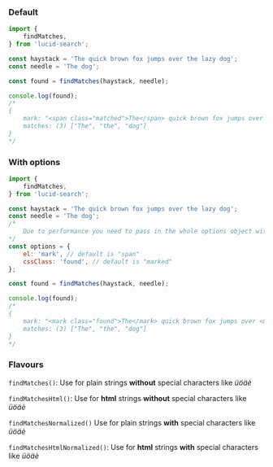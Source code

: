### Default
```js
import {
    findMatches,
} from 'lucid-search';

const haystack = 'The quick brown fox jumps over the lazy dog';
const needle = 'The dog';

const found = findMatches(haystack, needle);

console.log(found);
/*
{
    mark: "<span class="matched">The</span> quick brown fox jumps over <span class="matched">the</span> lazy <span class="matched">dog</span>",
    matches: (3) ["The", "the", "dog"]
}
*/
```

### With options
```js
import {
    findMatches,
} from 'lucid-search';

const haystack = 'The quick brown fox jumps over the lazy dog';
const needle = 'The dog';
/*
    Due to performance you need to pass in the whole options object with "el" and "cssClass"
*/
const options = {
    el: 'mark', // default is "span"
    cssClass: 'found', // default is "marked"
};

const found = findMatches(haystack, needle);

console.log(found);
/*
{
    mark: "<mark class="found">The</mark> quick brown fox jumps over <mark class="found">the</mark> lazy <mark class="found">dog</mark>",
    matches: (3) ["The", "the", "dog"]
}
*/
```

### Flavours

`findMatches()`: Use for plain strings **without** special characters like _üöäè_

`findMatchesHtml()`: Use for **html** strings **without** special characters like _üöäè_

`findMatchesNormalized()` Use for plain strings **with** special characters like _üöäè_

`findMatchesHtmlNormalized()`: Use for **html** strings **with** special characters like _üöäè_

